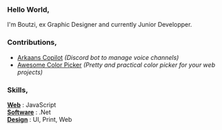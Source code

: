### Hello World,
I'm Boutzi, ex Graphic Designer and currently Junior Developper. <!-- I'm the founder of Arkaans since 2014, a solution for gamers. -->

### Contributions,
- [Arkaans Copilot](https://github.com/Boutzi/arkaans_copilot) *(Discord bot to manage voice channels)*
- [Awesome Color Picker](https://github.com/Boutzi/awsome-picker) *(Pretty and practical color picker for your web projects)*

### Skills,
<ins>**Web**</ins> : JavaScript  
<ins>**Software**</ins> : .Net  
<ins>**Design**</ins> : UI, Print, Web  


<!--
**Boutzi/boutzi** is a ✨ _special_ ✨ repository because its `README.md` (this file) appears on your GitHub profile.

Here are some ideas to get you started:

- 🔭 I’m currently working on ...
- 🌱 I’m currently learning ...
- 👯 I’m looking to collaborate on ...
- 🤔 I’m looking for help with ...
- 💬 Ask me about ...
- 📫 How to reach me: ...
- 😄 Pronouns: ...
- ⚡ Fun fact: ...
-->
